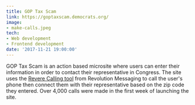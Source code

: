 ```yaml
---
title: GOP Tax Scam
link: https://goptaxscam.democrats.org/
image:
- make-calls.jpeg
tech:
- Web development
- Frontend development
date: '2017-11-21 19:00:00'
---
```


GOP Tax Scam is an action based microsite where users can enter their information in order to contact their representative in Congress. The site uses the [Revere Calling tool](https://revolutionmessaging.com/revere/calling) from Revolution Messaging to call the user's phone then connect them with their representative based on the zip code they entered. Over 4,000 calls were made in the first week of launching the site.
